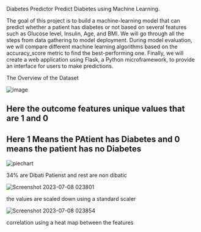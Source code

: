 Diabetes Predictor
Predict Diabetes using Machine Learning.

The goal of this project is to build a machine-learning model that can predict whether a patient has diabetes or not based on several features such as Glucose level, Insulin, Age, and BMI. We will go through all the steps from data gathering to model deployment. During model evaluation, we will compare different machine learning algorithms based on the accuracy_score metric to find the best-performing one. Finally, we will create a web application using Flask, a Python microframework, to provide an interface for users to make predictions.

The Overview of the Dataset

![image](https://github.com/abhyudaya29/Dibatic_prediction_ML/assets/90976445/cfe016e5-e5e7-45a7-b9c6-34f4b245d294)


## Here the outcome features unique values that are 1 and 0
## Here 1 Means the PAtient has Diabetes and 0 means the patient has no Diabetes


![piechart](https://github.com/abhyudaya29/Dibatic_prediction_ML/assets/90976445/dd64cf4e-a91f-4052-87a9-48ee75455647)



34% are Dibati Patienst and rest are non dibatic


![Screenshot 2023-07-08 023801](https://github.com/abhyudaya29/Dibatic_prediction_ML/assets/90976445/43de9b50-019d-4e61-9e09-0a6aba59f1fe)




the values are scaled down using a standard scaler

![Screenshot 2023-07-08 023854](https://github.com/abhyudaya29/Dibatic_prediction_ML/assets/90976445/0c73b58c-4f4e-456a-8fe8-ec754d320711)






correlation using a heat map between the features


